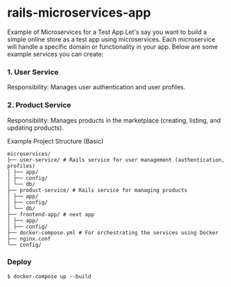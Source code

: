 # rails-microservices-app

Example of Microservices for a Test App
Let's say you want to build a simple online store as a test app using microservices. Each microservice will handle a specific domain or functionality in your app. Below are some example services you can create:

### 1. User Service

Responsibility: Manages user authentication and user profiles.

### 2. Product Service

Responsibility: Manages products in the marketplace (creating, listing, and updating products).

Example Project Structure (Basic)

```
microservices/
├── user-service/ # Rails service for user management (authentication, profiles)
│ ├── app/
│ ├── config/
│ └── db/
├── product-service/ # Rails service for managing products
│ ├── app/
│ ├── config/
│ └── db/
├── frontend-app/ # next app
│ ├── app/
│ ├── config/
├── docker-compose.yml # For orchestrating the services using Docker
├── nginx.conf
└── config/
```

### Deploy

```
$ docker-compose up --build
```

